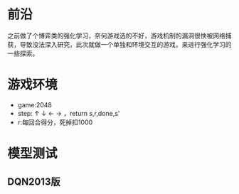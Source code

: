 # 前沿
之前做了个博弈类的强化学习，奈何游戏选的不好，游戏机制的漏洞很快被网络捕获，导致没法深入研究，此次就做一个单独和环境交互的游戏，来进行强化学习的一些探索。

# 游戏环境
+ game:2048
+ step: ↑ ↓ ← → ，return s,r,done,s'
+ r:每回合得分，死掉扣1000

# 模型测试
## DQN2013版



